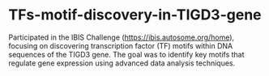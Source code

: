 # TFs-motif-discovery-in-TIGD3-gene
Participated in the IBIS Challenge (https://ibis.autosome.org/home), focusing on discovering transcription factor (TF) motifs within DNA sequences of the TIGD3 gene. The goal was to identify key motifs that regulate gene expression using advanced data analysis techniques.
